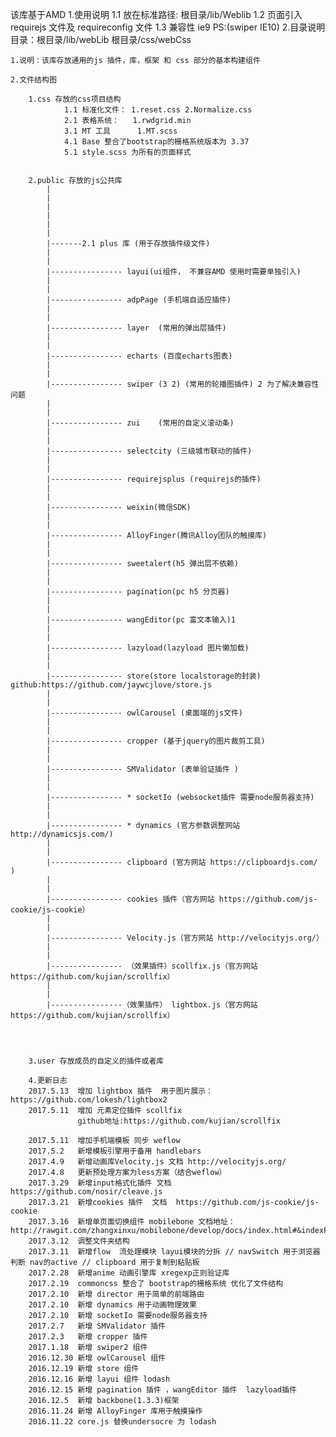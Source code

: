 
该库基于AMD
1.使用说明
    1.1 放在标准路径: 根目录/lib/Weblib
    1.2 页面引入 requirejs 文件及 requireconfig 文件
    1.3 兼容性 ie9
        PS:(swiper IE10)
2.目录说明
    目录：根目录/lib/webLib
          根目录/css/webCss

	1.说明：该库存放通用的js 插件，库，框架 和 css 部分的基本构建组件

	2.文件结构图

		1.css 存放的css项目结构
				1.1 标准化文件： 1.reset.css 2.Normalize.css
 				2.1 表格系统：   1.rwdgrid.min
 				3.1 MT 工具      1.MT.scss
 				4.1 Base 整合了bootstrap的栅格系统版本为 3.37
 				5.1 style.scss 为所有的页面样式


 		2.public 存放的js公共库	
            |
            |
            |
            |
            |
            |
            |-------2.1 plus 库 (用于存放插件级文件)
 			|
            |
            |---------------- layui(ui组件， 不兼容AMD 使用时需要单独引入)
            |
            |
            |---------------- adpPage (手机端自适应插件)
            |
            |
            |---------------- layer  (常用的弹出层插件)
            |
            |
            |---------------- echarts (百度echarts图表)
            |
            |
            |---------------- swiper (3 2) (常用的轮播图插件) 2 为了解决兼容性问题
            |
            |
            |---------------- zui	 (常用的自定义滚动条)
            |
            |
            |---------------- selectcity (三级城市联动的插件)
            |
            |
            |---------------- requirejsplus (requirejs的插件)
            |
            |
            |---------------- weixin(微信SDK)
            |
            |
            |---------------- AlloyFinger(腾讯Alloy团队的触摸库)
            |
            |
            |---------------- sweetalert(h5 弹出层不依赖)
            |
            |
            |---------------- pagination(pc h5 分页器)
            |
            |
            |---------------- wangEditor(pc 富文本输入)1
            |
            |
            |---------------- lazyload(lazyload 图片懒加载)
            |
            |
            |---------------- store(store localstorage的封装) github:https://github.com/jaywcjlove/store.js
            |
            |
            |---------------- owlCarousel (桌面端的js文件)
            |
            |
            |---------------- cropper (基于jquery的图片裁剪工具)
            |
            |
            |---------------- SMValidator (表单验证插件 )
            |
            |
            |---------------- * socketIo (websocket插件 需要node服务器支持)
            |
            |
            |---------------- * dynamics (官方参数调整网站 http://dynamicsjs.com/)
            |
            |
            |---------------- clipboard (官方网站 https://clipboardjs.com/ )
            |
            |
            |---------------- cookies 插件（官方网站 https://github.com/js-cookie/js-cookie）
            |
            |
            |---------------- Velocity.js（官方网站 http://velocityjs.org/）
            |
            |
            |---------------- （效果插件）scollfix.js（官方网站 https://github.com/kujian/scrollfix）
            |
            |
            |----------------（效果插件） lightbox.js（官方网站 https://github.com/kujian/scrollfix）
                        
    


 		3.user 存放成员的自定义的插件或者库

        4.更新日志
        2017.5.13  增加 lightbox 插件  用于图片展示：https://github.com/lokesh/lightbox2
        2017.5.11  增加 元素定位插件 scollfix 
                   github地址:https://github.com/kujian/scrollfix
                    
        2017.5.11  增加手机端模板 同步 weflow 
        2017.5.2   新增模板引擎用于备用 handlebars
        2017.4.9   新增动画库Velocity.js 文档 http://velocityjs.org/
        2017.4.8   更新预处理方案为less方案（结合weflow）
        2017.3.29  新增input格式化插件 文档 https://github.com/nosir/cleave.js
        2017.3.21  新增cookies 插件  文档  https://github.com/js-cookie/js-cookie
        2017.3.16  新增单页面切换组件 mobilebone 文档地址：http://rawgit.com/zhangxinxu/mobilebone/develop/docs/index.html#&indexPage
        2017.3.12  调整文件夹结构
        2017.3.11  新增flow  流处理模块 layui模块的分拆 // navSwitch 用于浏览器判断 nav的active // clipboard 用于复制到粘贴板
        2017.2.28  新增anime 动画引擎库 xregexp正则验证库
        2017.2.19  commoncss 整合了 bootstrap的栅格系统 优化了文件结构
        2017.2.10  新增 director 用于简单的前端路由
        2017.2.10  新增 dynamics 用于动画物理效果
        2017.2.10  新增 socketIo 需要node服务器支持
        2017.2.7   新增 SMValidator 插件
        2017.2.3   新增 cropper 插件
        2017.1.18  新增 swiper2 组件
        2016.12.30 新增 owlCarousel 组件
        2016.12.19 新增 store 组件
        2016.12.16 新增 layui 组件 lodash
        2016.12.15 新增 pagination 插件 ，wangEditor 插件  lazyload插件
        2016.12.5  新增 backbone(1.3.3)框架
        2016.11.24 新增 AlloyFinger 库用于触摸操作
        2016.11.22 core.js 替换undersocre 为 lodash
